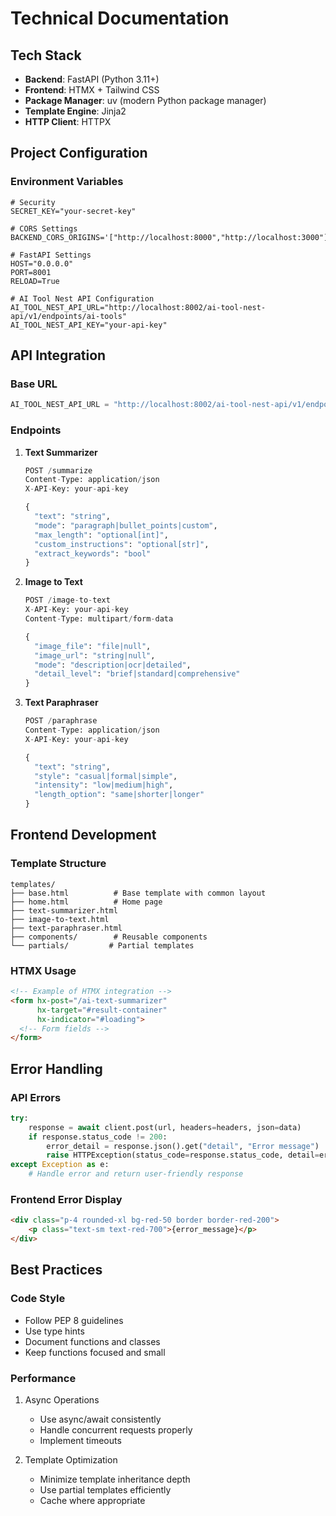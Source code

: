 # Technical Documentation

## Tech Stack

- **Backend**: FastAPI (Python 3.11+)
- **Frontend**: HTMX + Tailwind CSS
- **Package Manager**: uv (modern Python package manager)
- **Template Engine**: Jinja2
- **HTTP Client**: HTTPX

## Project Configuration

### Environment Variables
```env
# Security
SECRET_KEY="your-secret-key"

# CORS Settings
BACKEND_CORS_ORIGINS='["http://localhost:8000","http://localhost:3000"]'

# FastAPI Settings
HOST="0.0.0.0"
PORT=8001
RELOAD=True

# AI Tool Nest API Configuration
AI_TOOL_NEST_API_URL="http://localhost:8002/ai-tool-nest-api/v1/endpoints/ai-tools"
AI_TOOL_NEST_API_KEY="your-api-key"
```

## API Integration

### Base URL
```python
AI_TOOL_NEST_API_URL = "http://localhost:8002/ai-tool-nest-api/v1/endpoints/ai-tools"
```

### Endpoints

1. **Text Summarizer**
   ```python
   POST /summarize
   Content-Type: application/json
   X-API-Key: your-api-key

   {
     "text": "string",
     "mode": "paragraph|bullet_points|custom",
     "max_length": "optional[int]",
     "custom_instructions": "optional[str]",
     "extract_keywords": "bool"
   }
   ```

2. **Image to Text**
   ```python
   POST /image-to-text
   X-API-Key: your-api-key
   Content-Type: multipart/form-data

   {
     "image_file": "file|null",
     "image_url": "string|null",
     "mode": "description|ocr|detailed",
     "detail_level": "brief|standard|comprehensive"
   }
   ```

3. **Text Paraphraser**
   ```python
   POST /paraphrase
   Content-Type: application/json
   X-API-Key: your-api-key

   {
     "text": "string",
     "style": "casual|formal|simple",
     "intensity": "low|medium|high",
     "length_option": "same|shorter|longer"
   }
   ```

## Frontend Development

### Template Structure
```
templates/
├── base.html          # Base template with common layout
├── home.html          # Home page
├── text-summarizer.html
├── image-to-text.html
├── text-paraphraser.html
├── components/        # Reusable components
└── partials/         # Partial templates
```

### HTMX Usage
```html
<!-- Example of HTMX integration -->
<form hx-post="/ai-text-summarizer"
      hx-target="#result-container"
      hx-indicator="#loading">
  <!-- Form fields -->
</form>
```

## Error Handling

### API Errors
```python
try:
    response = await client.post(url, headers=headers, json=data)
    if response.status_code != 200:
        error_detail = response.json().get("detail", "Error message")
        raise HTTPException(status_code=response.status_code, detail=error_detail)
except Exception as e:
    # Handle error and return user-friendly response
```

### Frontend Error Display
```html
<div class="p-4 rounded-xl bg-red-50 border border-red-200">
    <p class="text-sm text-red-700">{error_message}</p>
</div>
```

## Best Practices

### Code Style
- Follow PEP 8 guidelines
- Use type hints
- Document functions and classes
- Keep functions focused and small

### Performance
1. Async Operations
   - Use async/await consistently
   - Handle concurrent requests properly
   - Implement timeouts

2. Template Optimization
   - Minimize template inheritance depth
   - Use partial templates efficiently
   - Cache where appropriate
